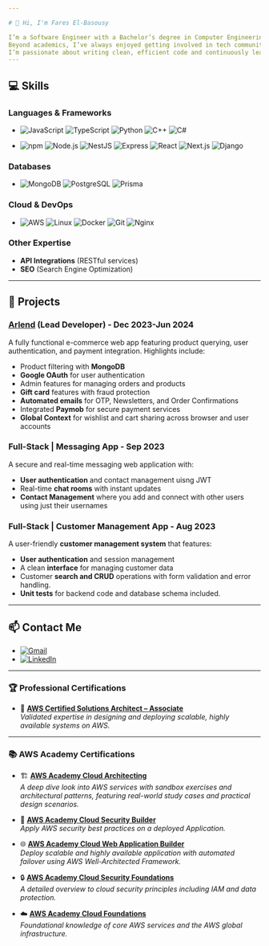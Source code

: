 ```yaml
---

# 👋 Hi, I'm Fares El-Basousy

I’m a Software Engineer with a Bachelor’s degree in Computer Engineering. I specialize in Full Stack Development, working mainly with the MERN stack, TypeScript, and related frameworks.
Beyond academics, I’ve always enjoyed getting involved in tech communities and collaborative projects. During college, I was actively engaged in student clubs like IEEE, took part in competitions like ICPC, and contributed to organizing technical workshops. I also had the chance to help build and grow developer communities from the ground up, and participated in several hackathons along the way.
I’m passionate about writing clean, efficient code and continuously learning new things — both through projects and from the people around me.
---
```


## 💻 **Skills**

### Languages & Frameworks
- ![JavaScript](https://img.shields.io/badge/-JavaScript-F7DF1E?logo=javascript&logoColor=black&style=flat-square)
![TypeScript](https://img.shields.io/badge/-TypeScript-007ACC?logo=typescript&logoColor=white&style=flat-square)
![Python](https://img.shields.io/badge/-Python-3776AB?logo=python&logoColor=white&style=flat-square)
![C++](https://img.shields.io/badge/-C++-00599C?logo=c%2B%2B&logoColor=white&style=flat-square)
![C#](https://img.shields.io/badge/-C%23-239120?logo=c-sharp&logoColor=white&style=flat-square)

- ![npm](https://img.shields.io/badge/-npm-CB3837?logo=npm&logoColor=white&style=flat-square)
![Node.js](https://img.shields.io/badge/-Node.js-339933?logo=node.js&logoColor=white&style=flat-square)
![NestJS](https://img.shields.io/badge/-NestJS-E0234E?logo=nestjs&logoColor=white&style=flat-square)
![Express](https://img.shields.io/badge/-Express-000000?logo=express&logoColor=white&style=flat-square)
![React](https://img.shields.io/badge/-React-61DAFB?logo=react&logoColor=black&style=flat-square)
![Next.js](https://img.shields.io/badge/-Next.js-000000?logo=nextdotjs&logoColor=white&style=flat-square)
![Django](https://img.shields.io/badge/-Django-092E20?logo=django&logoColor=white&style=flat-square)

### Databases
- ![MongoDB](https://img.shields.io/badge/-MongoDB-47A248?logo=mongodb&logoColor=white&style=flat-square)
![PostgreSQL](https://img.shields.io/badge/-PostgreSQL-336791?logo=postgresql&logoColor=white&style=flat-square)
![Prisma](https://img.shields.io/badge/-Prisma-2D3748?logo=prisma&logoColor=white&style=flat-square)

### Cloud & DevOps
- ![AWS](https://img.shields.io/badge/-AWS-232F3E?logo=amazon-aws&logoColor=white&style=flat-square)
![Linux](https://img.shields.io/badge/-Linux-FCC624?logo=linux&logoColor=black&style=flat-square)
![Docker](https://img.shields.io/badge/-Docker-2496ED?logo=docker&logoColor=white&style=flat-square)
![Git](https://img.shields.io/badge/-Git-F05032?logo=git&logoColor=white&style=flat-square)
![Nginx](https://img.shields.io/badge/-Nginx-009639?logo=nginx&logoColor=white&style=flat-square)

### Other Expertise
- **API Integrations** (RESTful services)
- **SEO** (Search Engine Optimization)

---

## 🚀 **Projects**

### [Arlend](https://arlend.net) (Lead Developer) - Dec 2023-Jun 2024
A fully functional e-commerce web app featuring product querying, user authentication, and payment integration. Highlights include:
- Product filtering with **MongoDB**
- **Google OAuth** for user authentication
- Admin features for managing orders and products
- **Gift card** features with fraud protection
- **Automated emails** for OTP, Newsletters, and Order Confirmations
- Integrated **Paymob** for secure payment services
- **Global Context** for wishlist and cart sharing across browser and user accounts

### Full-Stack | Messaging App - Sep 2023
A secure and real-time messaging web application with:
- **User authentication** and contact management uisng JWT
- Real-time **chat rooms** with instant updates
- **Contact Management** where you add and connect with other users using just their usernames

### Full-Stack | Customer Management App - Aug 2023
A user-friendly **customer management system** that features:
- **User authentication** and session management
- A clean **interface** for managing customer data
-  Customer **search and CRUD** operations with form validation and error handling.
-  **Unit tests** for backend code and database schema included. 

---

## 📫 **Contact Me**

- [![Gmail](https://img.shields.io/badge/Gmail-D14836?logo=gmail&logoColor=white&style=flat-square)](mailto:faresbasousy@gmail.com)
- [![LinkedIn](https://img.shields.io/badge/LinkedIn-0077B5?logo=linkedin&logoColor=white&style=flat-square)](https://www.linkedin.com/in/fares-el-basousy-87424b167)
---

### 🏆 **Professional Certifications**
- 🏅 **[AWS Certified Solutions Architect – Associate](https://www.credly.com/badges/541537db-4498-4141-b62f-b214778c12ef/public_url)**  
  *Validated expertise in designing and deploying scalable, highly available systems on AWS.*

---

### 📚 **AWS Academy Certifications**

- 🏗️ **[AWS Academy Cloud Architecting](https://www.credly.com/badges/664cea6f-9ecc-48d9-88e4-53ae85733048/public_url)**  
  *A deep dive look into AWS services with sandbox exercises and architectural patterns, featuring real-world study cases and practical design scenarios.*

- 🔐 **[AWS Academy Cloud Security Builder](https://www.credly.com/badges/0a41abae-c7d4-4a31-8237-260270c60ba2/public_url)**  
  *Apply AWS security best practices on a deployed Application.*

- 🌐 **[AWS Academy Cloud Web Application Builder](https://www.credly.com/badges/37fa2fbd-64db-44ec-96cd-faacdb95e315/public_url)**  
  *Deploy scalable and highly available application with automated failover using AWS Well-Architected Framework.*

- 🔒 **[AWS Academy Cloud Security Foundations](https://www.credly.com/badges/45a3da15-d8e3-4136-abb6-d4bd61afefb7/public_url)**  
  *A detailed overview to cloud security principles including IAM and data protection.*

- ☁️ **[AWS Academy Cloud Foundations](https://www.credly.com/badges/4bfb97ad-e9b9-4c64-9af8-5e5fad0382fc/linked_in?t=sj18gt)**  
  *Foundational knowledge of core AWS services and the AWS global infrastructure.*
